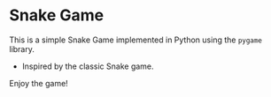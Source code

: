 # Snake Game

This is a simple Snake Game implemented in Python using the `pygame` library.
- Inspired by the classic Snake game.
  
Enjoy the game!
